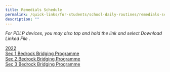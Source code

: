 ```yaml
---
title: Remedials Schedule
permalink: /quick-links/for-students/school-daily-routines/remedials-schedule/
description: ""
---
```


_For PDLP devices, you may also tap and hold the link and select Download Linked File ._

<u>2022</u> <br>
[Sec 1 Bedrock Bridging Programme](/files/Sec%201%20Bedrock%20%20Bridging%20Programme.pdf) <br>
[Sec 2 Bedrock Bridging Programme](/files/Sec%202%20Bedrock%20Bridging%20Programme.pdf) <br>
[Sec 3 Bedrock Bridging Programme](/files/Sec%203%20Bedrock%20Bridging%20Programme.pdf)